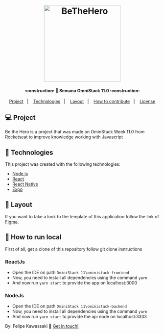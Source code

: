 <h1 align="center">
    <img alt="BeTheHero" title="#BeTheHero" src="https://raw.githubusercontent.com/tgmarinho/be-the-hero/master/.github/logo.svg?sanitize=true" width="250px" />
</h1>

<h4 align="center"> 
:construction: 🚀 Semana OmniStack 11.0 :construction:
</h4>
<p align="center">
  <a href="#-project">Project</a>&nbsp;&nbsp;&nbsp;|&nbsp;&nbsp;&nbsp;
  <a href="#rocket-Technologies">Technologies</a>&nbsp;&nbsp;&nbsp;|&nbsp;&nbsp;&nbsp;
  <a href="#-layout">Layout</a>&nbsp;&nbsp;&nbsp;|&nbsp;&nbsp;&nbsp;
  <a href="#-how-to-contribute">How to contribute</a>&nbsp;&nbsp;&nbsp;|&nbsp;&nbsp;&nbsp;
  <a href="#memo-license">License</a>
</p>

## 💻 Project

Be the Hero is a project that was made on OminStack Week 11.0 from Rocketseat to improve knowledge working with Javascript

## :rocket: Technologies

This project was created with the following technologies:

- [Node.js](https://nodejs.org/en/)
- [React](https://reactjs.org)
- [React Native](https://facebook.github.io/react-native/)
- [Expo](https://expo.io/)

## 🔖 Layout

If you want to take a look to the template of this application follow the link of [Figma](https://www.figma.com/file/2C2yvw7jsCOGmaNUDftX9n/Be-The-Hero---OmniStack-11?node-id=0%3A1).


## 🔧 How to run local
 First of all, get a clone of this repository follow git clone instructions
 
 ### ReactJs
   - Open the IDE on path `OminiStack 11\oministack-frontend`
   - Now, you need to install all dependencies using the command `yarn`
   - And now run `yarn start` to provide the app on localhost:3000
   
 ### NodeJs
   - Open the IDE on path `OminiStack 11\oministack-backend`
   - Now, you need to install all dependencies using the command `yarn`
   - And now run `yarn start` to provide the api node on localhost:3333

By: Felipe Kawassaki :wave: [Get in touch!](https://www.linkedin.com/in/felipe-kawassaki-335697118/)
